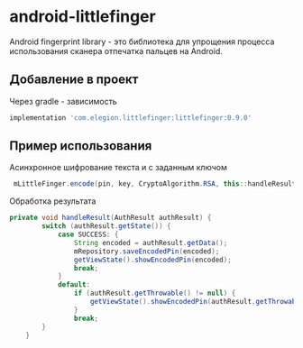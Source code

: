 # android-littlefinger
Android fingerprint library - это библиотека для упрощения процесса использования сканера отпечатка пальцев на Android.

## Добавление в проект

Через gradle - зависимость
```groovy 
implementation 'com.elegion.littlefinger:littlefinger:0.9.0'
```

## Пример использования

Асинхронное шифрование текста и с заданным ключом

```java
 mLittleFinger.encode(pin, key, CryptoAlgorithm.RSA, this::handleResult);
```

Обработка результата

```java
private void handleResult(AuthResult authResult) {
        switch (authResult.getState()) {
            case SUCCESS: {
                String encoded = authResult.getData();
                mRepository.saveEncodedPin(encoded);
                getViewState().showEncodedPin(encoded);
                break;
            }
            default:
                if (authResult.getThrowable() != null) {
                    getViewState().showEncodedPin(authResult.getThrowable().getMessage());
                }
                break;
        }
    }
  ```

